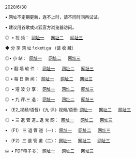 <p>2020/6/30
<p>• 网址不定期更新，连不上时，请不同时间再试试。
<p>• 建议用谷歌或火狐官方浏览器访问。
<p>◎  • 视 频： 
<a href="http://ecz.csso.cam/" target="_blank">网址一</a> 　 
<a href="http://eby.csso.cam/" target="_blank">网址二</a> 　 
<a href="http://eay.csso.cam/b.html" target="_blank">网址三</a>
<p>◆ 分 享 网 址  f.ckett.ga  （请 收 藏） </p>

<p>◎•  小 站：  
<a href="http://ecz.csso.cam/f.html" target="_blank">网址一</a> 　 
<a href="http://eby.csso.cam/h.html" target="_blank">网址二</a> 　 
<a href="http://eay.csso.cam/k/" target="_blank">网址三</a></p><p>

<p>◎  • 翻 墙 软 件 ：  
<a href="http://ecz.csso.cam/ff/" target="_blank">网址一</a> 　 
<a href="http://eby.csso.cam/s/read/a1_nd.html" target="_blank">网址二</a> 　 
<a href="http://eay.csso.cam/ff/index.html" target="_blank">网址三</a></p>
<p>◎  • 每 日 新 闻：  
<a href="http://ecz.csso.cam/day/" target="_blank">网址一</a> 　 
<a href="http://eby.csso.cam/day/" target="_blank">网址二</a> 　 
<a href="http://eay.csso.cam/day/index.html" target="_blank">网址三</a></p>
<p>◎   • 短 波 分 享：  
<a href="http://ecz.csso.cam/h/" target="_blank">网址一</a> 　 
<a href="http://eay.csso.cam/h/" target="_blank">网址二</a> 　 
<a href="http://eby.csso.cam/h/index.html" target="_blank">网址三</a></p>
<p>◎   • 九 评.三 退：  
<a href="http://ecz.csso.cam/t/" target="_blank">网址一</a> 　 
<a href="http://eay.csso.cam/v2/index.html" target="_blank">网址二</a> 　 
<a href="http://eby.csso.cam/tt/index.html" target="_blank">网址三</a> 　</p>
<p>  • （E2_视频/语音）《九 评》视频/语音: 
<a href="http://ecz.csso.cam/7738.html" target="_blank">网址一</a> 　 
<a href="http://eay.csso.cam/7614.html" target="_blank">网址二</a> 　 
<a href="http://eby.csso.cam/7633.html" target="_blank">网址三</a></p>
<p>◎   • 三 退 管 道...退 党 网：  
<a href="http://ecz.csso.cam/go/td1.html" target="_blank">网址一</a> 　 
<a href="http://eay.csso.cam/go/td2.html" target="_blank">网址二</a> 　 
<a href="http://eby.csso.cam/go/td3.html" target="_blank">网址三</a></p>
<p>  • （F1） 三 退 管 道（一）： 
<a href="http://ecz.csso.cam/dd/" target="_blank">网址一</a> 　 
<a href="http://eay.csso.cam/s/read/a1_tdx.html" target="_blank">网址二</a> 　 
<a href="http://eby.csso.cam/dd/" target="_blank">网址三</a></p>
<p>  • （F2）三 退 管 道（二）： 
<a href="http://eay.csso.cam/d/" target="_blank">网址一</a> 　 
<a href="http://ecz.csso.cam/d/index.html" target="_blank">网址二</a> 　 
<a href="http://eby.csso.cam/d/" target="_blank">网址三</a></p>
<p>◎   • PDF电子书：  
<a href="http://ecz.csso.cam/p/" target="_blank">网址一</a> 　 
<a href="http://eby.csso.cam/p/index.html" target="_blank">网址二</a> 　 
<a href="http://eay.csso.cam/p/" target="_blank">网址三</a></p>

